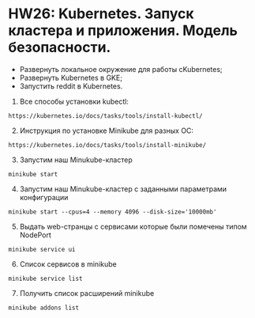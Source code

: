 # HW26: Kubernetes. Запуск кластера и приложения. Модель безопасности.

- Развернуть локальное окружение для работы сKubernetes;
- Развернуть Kubernetes в GKE;
- Запустить reddit в Kubernetes.

1. Все способы установки kubectl:

```
https://kubernetes.io/docs/tasks/tools/install-kubectl/
```

2. Инструкция по установке Minikube для разных ОС:
```
https://kubernetes.io/docs/tasks/tools/install-minikube/
```

3. Запустим наш Minukube-кластер
```
minikube start
```

4. Запустим наш Minukube-кластер c заданными параметрами конфигурации
```
minikube start --cpus=4 --memory 4096 --disk-size='10000mb'
```

5. Выдать web-странцы с сервисами которые были помечены типом NodePort
```
minikube service ui
```

6. Список сервисов в minikube
```
minikube service list
```

7. Получить список расширений minikube
```
minikube addons list
```

